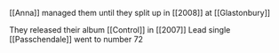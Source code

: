 [[Anna]] managed them until they split up in [[2008]] at [[Glastonbury]]

They released their album [[Control]] in [[2007]]
Lead single [[Passchendale]] went to number 72